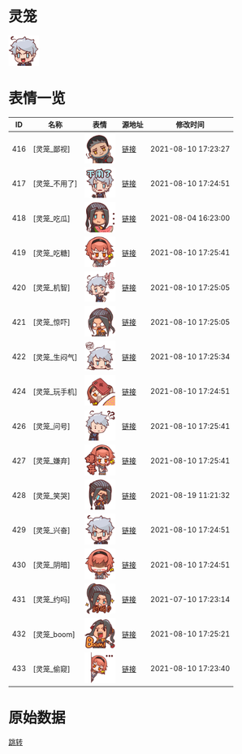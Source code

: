 # 灵笼

<img src="./cover.png" height="60" alt="cover" />

# 表情一览

|ID|名称|表情|源地址|修改时间|
|----|----|----|----|----|
|416|[灵笼_鄙视]|<img src="./pic/000416_%5B灵笼_鄙视%5D.png" height="60" alt="鄙视"/>|[链接](http://i0.hdslb.com/bfs/emote/20eda4b6b0074c6fb568e11698eb8dfc57011ac1.png)|2021-08-10 17:23:27|
|417|[灵笼_不用了]|<img src="./pic/000417_%5B灵笼_不用了%5D.png" height="60" alt="不用了"/>|[链接](http://i0.hdslb.com/bfs/emote/a7a027228e024d13f743ee42d9be107d53464134.png)|2021-08-10 17:24:51|
|418|[灵笼_吃瓜]|<img src="./pic/000418_%5B灵笼_吃瓜%5D.png" height="60" alt="吃瓜"/>|[链接](http://i0.hdslb.com/bfs/emote/2e0cab7ca9bedcb00830b483725fcc9c314faaf8.png)|2021-08-04 16:23:00|
|419|[灵笼_吃糖]|<img src="./pic/000419_%5B灵笼_吃糖%5D.png" height="60" alt="吃糖"/>|[链接](http://i0.hdslb.com/bfs/emote/c65e3e8dd67a7a7ce438649d5d1544e4eba0c3a6.png)|2021-08-10 17:25:41|
|420|[灵笼_机智]|<img src="./pic/000420_%5B灵笼_机智%5D.png" height="60" alt="机智"/>|[链接](http://i0.hdslb.com/bfs/emote/4e0e67f242b29c39bd9f8bbc03ab31e1ce232d37.png)|2021-08-10 17:25:05|
|421|[灵笼_惊吓]|<img src="./pic/000421_%5B灵笼_惊吓%5D.png" height="60" alt="惊吓"/>|[链接](http://i0.hdslb.com/bfs/emote/7b7fd1cdaccb0a69c2cdfe2a5fe8b97524ebf1d8.png)|2021-08-10 17:25:05|
|422|[灵笼_生闷气]|<img src="./pic/000422_%5B灵笼_生闷气%5D.png" height="60" alt="生闷气"/>|[链接](http://i0.hdslb.com/bfs/emote/9fe2340ff00fa447cac6ffd64650fc0842a2a4de.png)|2021-08-10 17:25:34|
|424|[灵笼_玩手机]|<img src="./pic/000424_%5B灵笼_玩手机%5D.png" height="60" alt="玩手机"/>|[链接](http://i0.hdslb.com/bfs/emote/c40b4dc357514724eeabbc94b26e89a9850466b6.png)|2021-08-10 17:24:51|
|426|[灵笼_问号]|<img src="./pic/000426_%5B灵笼_问号%5D.png" height="60" alt="问号"/>|[链接](http://i0.hdslb.com/bfs/emote/5b1a7af13e40057a9f48c802241e230bd0f3bcf4.png)|2021-08-10 17:25:41|
|427|[灵笼_嫌弃]|<img src="./pic/000427_%5B灵笼_嫌弃%5D.png" height="60" alt="嫌弃"/>|[链接](http://i0.hdslb.com/bfs/emote/8386721ed1e19c7b1e268a6457bbd3463ab220c0.png)|2021-08-10 17:25:41|
|428|[灵笼_笑哭]|<img src="./pic/000428_%5B灵笼_笑哭%5D.png" height="60" alt="笑哭"/>|[链接](http://i0.hdslb.com/bfs/emote/bfa87db44e8758701b7452f5b0aa2f107f69ec0f.png)|2021-08-19 11:21:32|
|429|[灵笼_兴奋]|<img src="./pic/000429_%5B灵笼_兴奋%5D.png" height="60" alt="兴奋"/>|[链接](http://i0.hdslb.com/bfs/emote/b211b575c45d1f0ebb347e06999b3dbe7c256c64.png)|2021-08-10 17:24:51|
|430|[灵笼_阴暗]|<img src="./pic/000430_%5B灵笼_阴暗%5D.png" height="60" alt="阴暗"/>|[链接](http://i0.hdslb.com/bfs/emote/92cd50cd6a4fd863751be57ef2b82e4d965955aa.png)|2021-08-10 17:24:51|
|431|[灵笼_约吗]|<img src="./pic/000431_%5B灵笼_约吗%5D.png" height="60" alt="约吗"/>|[链接](http://i0.hdslb.com/bfs/emote/275c161b17c3a4bdda2833720989a67b2e5b264d.png)|2021-07-10 17:23:14|
|432|[灵笼_boom]|<img src="./pic/000432_%5B灵笼_boom%5D.png" height="60" alt="boom"/>|[链接](http://i0.hdslb.com/bfs/emote/e27fbd34d8232f9c69b53a2b7013a3b597086444.png)|2021-08-10 17:25:21|
|433|[灵笼_偷窥]|<img src="./pic/000433_%5B灵笼_偷窥%5D.png" height="60" alt="偷窥"/>|[链接](http://i0.hdslb.com/bfs/emote/4c1f0ba96b2baa6d44f33553d0298d63ec47bfbd.png)|2021-08-10 17:23:40|

# 原始数据

[跳转](./raw.json)

